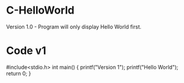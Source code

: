 # C-HelloWorld
Version 1.0 - Program will only display Hello World first.
# Code v1
#include<stdio.h>
int main()
{
printf("Version 1");
printf("Hello World");
return 0;
}
